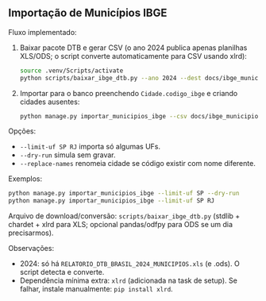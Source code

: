 ## Importação de Municípios IBGE

Fluxo implementado:

1. Baixar pacote DTB e gerar CSV (o ano 2024 publica apenas planilhas XLS/ODS; o script converte automaticamente para CSV usando xlrd):
   ```bash
   source .venv/Scripts/activate
   python scripts/baixar_ibge_dtb.py --ano 2024 --dest docs/ibge_municipios.csv
   ```
2. Importar para o banco preenchendo `Cidade.codigo_ibge` e criando cidades ausentes:
   ```bash
   python manage.py importar_municipios_ibge --csv docs/ibge_municipios.csv
   ```

Opções:
* `--limit-uf SP RJ` importa só algumas UFs.
* `--dry-run` simula sem gravar.
* `--replace-names` renomeia cidade se código existir com nome diferente.

Exemplos:
```bash
python manage.py importar_municipios_ibge --limit-uf SP --dry-run
python manage.py importar_municipios_ibge --limit-uf SP RJ
```

Arquivo de download/conversão: `scripts/baixar_ibge_dtb.py` (stdlib + chardet + xlrd para XLS; opcional pandas/odfpy para ODS se um dia precisarmos).

Observações:
* 2024: só há `RELATORIO_DTB_BRASIL_2024_MUNICIPIOS.xls` (e .ods). O script detecta e converte.
* Dependência mínima extra: `xlrd` (adicionada na task de setup). Se falhar, instale manualmente: `pip install xlrd`.
